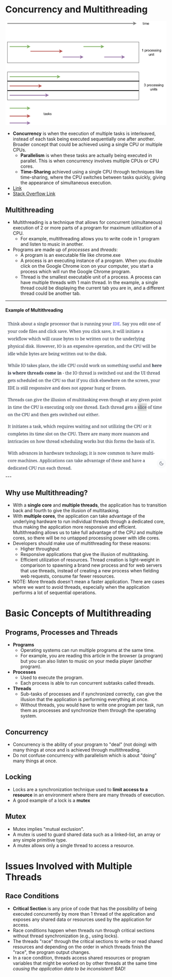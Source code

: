 # Concurrency and Multithreading

<img src="./diagrams/concurrency-vs-parallelism.png" />

- **Concurrency** is when the execution of multiple tasks is interleaved, instead of each task being executed sequentially one after another. Broader concept that could be achieved using a single CPU or multiple CPUs.
  - **Parallelism** is when these tasks are actually being executed in parallel. This is when concurrency involves multiple CPUs or CPU cores.
  - **Time-Sharing** achieved using a single CPU through techniques like time-sharing, where the CPU switches between tasks quickly, giving the appearance of simultaneous execution.
- [Link](https://www.educative.io/blog/multithreading-and-concurrency-fundamentals)
- [Stack Overflow Link](https://stackoverflow.com/questions/4844637/what-is-the-difference-between-concurrency-parallelism-and-asynchronous-methods)

## Multithreading 

- Multithreading is a technique that allows for concurrent (simultaneous) execution of 2 or more parts of a program for maximum utilization of a CPU.
  - For example, multithreading allows you to write code in 1 program and listen to music in another.
- Programs are made up of _processes_ and _threads_:
  - A program is an executable file like chrome.exe
  - A process is an executing instance of a program. When you double click on the Google Chrome icon on your computer, you start a process which will run the Google Chrome program.
  - Thread is the smallest executable unit of a process. A process can have multiple threads with 1 main thread. In the example, a single thread could be displaying the current tab you are in, and a different thread could be another tab.

---
#### Example of Multithreading

<img src="./diagrams/multithreading-example.png" />
---

## Why use Multithreading?

- With a **single core** and **multiple threads**, the application has to transition back and fourth to give the illusion of multitasking.
- With **multiple cores**, the application can take advantage of the underlying hardware to run individual threads through a dedicated core, thus making the application more responsive and efficient. Multithreading allows us to take full advantage of the CPU and multiple cores, so there will be no untapped processing power with idle cores.
- Developers should make use of multithreading for these reasons:
    - Higher throughput
    - Responsive applications that give the illusion of multitasking.
    - Efficient utilization of resources. Thread creation is light-weight in comparison to spawning a brand new process and for web servers that use threads, instead of creating a new process when fielding web requests, consume far fewer resources.
- NOTE: More threads doesn't mean a faster application. There are cases where we want to avoid threads, especially when the application performs a lot of sequential operations.

# Basic Concepts of Multithreading

## Programs, Processes and Threads

- **Programs**
    - Operating systems can run multiple programs at the same time.
    - For example, you are reading this article in the browser (a program) but you can also listen to music on your media player (another program).
- **Processes**
    - Used to execute the program.
    - Each process is able to run concurrent subtasks called threads.
- **Threads**
    - Sub-tasks of processes and if synchronized correctly, can give the illusion that the application is performing everything at once.
    - Without threads, you would have to write one program per task, run them as processes and synchronize them through the operating system.

## Concurrency

- Concurrency is the ability of your program to "deal" (not doing) with many things at once and is achieved through multithreading.
- Do not confuse concurrency with parallelism which is about "doing" many things at once.

## Locking

- Locks are a synchronization technique used to **limit access to a resource** in an environment where there are many threads of execution.
- A good example of a lock is a **mutex**

## Mutex

- Mutex implies "mutual exclusion".
- A mutex is used to guard shared data such as a linked-list, an array or any simple primitive type.
- A mutex allows only a single thread to access a resource.

# Issues Involved with Multiple Threads

## Race Conditions

- **Critical Section** is any price of code that has the possibility of being executed concurrently by more than 1 thread of the application and exposes any shared data or resources used by the application for access.
- Race conditions happen when threads run through critical sections without thread synchronization (e.g., using locks).
- The threads "race" through the critical sections to write or read shared resources and depending on the order in which threads finish the "race", the program output changes.
- In a race condition, threads access shared resources or program variables that might be worked on by other threads at the same time *causing the application data to be inconsistent*! BAD!